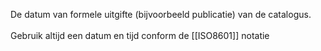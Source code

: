 De datum van formele uitgifte (bijvoorbeeld publicatie) van de catalogus.
<br/>
<br/>
Gebruik altijd een datum en tijd conform de [[ISO8601]] notatie
